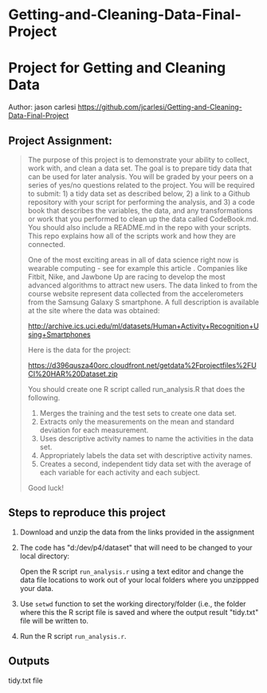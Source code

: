 # Getting-and-Cleaning-Data-Final-Project

Project for Getting and Cleaning Data
=====================================
Author: jason carlesi https://github.com/jcarlesi/Getting-and-Cleaning-Data-Final-Project


Project Assignment:
--------------------------

> The purpose of this project is to demonstrate your ability to collect, work with, and clean a data set. The goal is to prepare tidy data that can be used for later analysis. You will be graded by your peers on a series of yes/no questions related to the project. You will be required to submit: 1) a tidy data set as described below, 2) a link to a Github repository with your script for performing the analysis, and 3) a code book that describes the variables, the data, and any transformations or work that you performed to clean up the data called CodeBook.md. You should also include a README.md in the repo with your scripts. This repo explains how all of the scripts work and how they are connected.  
> 
> One of the most exciting areas in all of data science right now is wearable computing - see for example this article . Companies like Fitbit, Nike, and Jawbone Up are racing to develop the most advanced algorithms to attract new users. The data linked to from the course website represent data collected from the accelerometers from the Samsung Galaxy S smartphone. A full description is available at the site where the data was obtained: 
> 
> http://archive.ics.uci.edu/ml/datasets/Human+Activity+Recognition+Using+Smartphones 
> 
> Here is the data for the project: 
> 
> https://d396qusza40orc.cloudfront.net/getdata%2Fprojectfiles%2FUCI%20HAR%20Dataset.zip 
> 
> You should create one R script called run_analysis.R that does the following. 
> 
> 1. Merges the training and the test sets to create one data set.
> 2. Extracts only the measurements on the mean and standard deviation for each measurement.
> 3. Uses descriptive activity names to name the activities in the data set.
> 4. Appropriately labels the data set with descriptive activity names.
> 5. Creates a second, independent tidy data set with the average of each variable for each activity and each subject. 
> 
> Good luck!


Steps to reproduce this project
-------------------------------

1. Download and unzip the data from the links provided in the assignment
   
2.  The code has "d:/dev/p4/dataset" that will need to be changed to your local directory:

    Open the R script `run_analysis.r` using a text editor and change the data file locations
    to work out of your local folders where you unzippped your data.
 
3. Use `setwd` function to set the working directory/folder (i.e., the folder where this the R script file is saved and where the output result "tidy.txt" file will be written to.


3. Run the R script `run_analysis.r`. 

Outputs 
----------------
tidy.txt file
